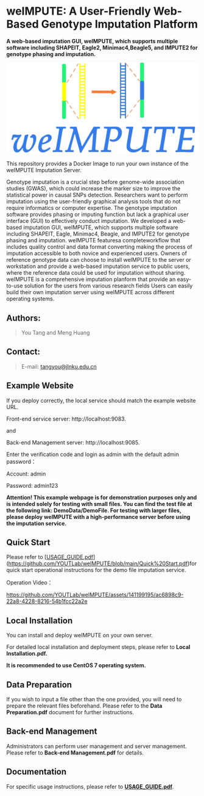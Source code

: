 # weIMPUTE: A User-Friendly Web-Based Genotype Imputation Platform
**A web-based imputation GUI, weIMPUTE, which supports multiple software including SHAPEIT, Eagle2, Minimac4,Beagle5, and IMPUTE2 for genotype phasing and imputation.**

<img src="logo.png" alt="weIMPUTE" style="zoom: 50%;" />

This repository provides a Docker Image to run your own instance of the weIMPUTE Imputation Server.

Genotype imputation is a crucial step before genome-wide association studies (GWAS), which could increase the marker size to improve the statistical power in causal SNPs detection. Researchers want  to perform  imputation using the user-friendly graphical analysis tools that do not require  informatics or  computer expertise. The genotype imputation software provides phasing or imputing function but lack a graphical user interface (GUI) to effectively conduct imputation. We developed a web-based imputation GUI, weIMPUTE, which supports multiple software including SHAPEIT, Eagle, Minimac4, Beagle, and IMPUTE2 for genotype phasing and imputation. weIMPUTE featuresa completeworkflow that includes quality control and data format converting making the process of imputation accessible to both novice and experienced users. Owners of  reference genotype data can choose to install weIMPUTE to the server or workstation and  provide a web-based imputation service to public users, where the reference data could be used for imputation without sharing. weIMPUTE is a comprehensive imputation planform that provide an easy-to-use solution for the users from various research fields Users can easily build their own imputation server using weIMPUTE across different operating systems.

## Authors:

> You Tang and Meng Huang



## Contact:

> E-mail: tangyou@jlnku.edu.cn



## Example Website

If you deploy correctly, the local service should match the example website URL.

Front-end service server: http://localhost:9083. 

and

Back-end Management server: http://localhost:9085.

Enter the verification code and login as admin with the default admin password：

Account: admin

Password: admin123

**Attention! This example webpage is for demonstration purposes only and is intended solely for testing with small files. You can find the test file at the following link: DemoData/DemoFile. For testing with larger files, please deploy weIMPUTE with a high-performance server before using the imputation service.** 



## Quick Start

Please refer to [[USAGE_GUIDE.pdf](USAGE_GUIDE.pdf)](https://github.com/YOUTLab/weIMPUTE/blob/main/Quick%20Start.pdf)for quick start operational instructions for the demo file imputation service.

Operation Video：

https://github.com/YOUTLab/weIMPUTE/assets/141199195/ac6898c9-22a8-4228-8216-54b1fcc22a2e



## Local Installation

You can install and deploy weIMPUTE on your own server.

For detailed local installation and deployment steps, please refer to **Local Installation.pdf.**

**It is recommended to use CentOS 7 operating system.**



## Data Preparation

If you wish to input a file other than the one provided, you will need to prepare the relevant files beforehand. Please refer to the **Data Preparation.pdf** document for further instructions.



## Back-end Management

Administrators can perform user management and server management. Please refer to **Back-end Management.pdf** for details.



## Documentation

For specific usage instructions, please refer to **[USAGE_GUIDE.pdf](USAGE_GUIDE.pdf)**.
